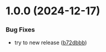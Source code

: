 # 1.0.0 (2024-12-17)


### Bug Fixes

* try to new release ([b72dbbb](https://github.com/ItAntoninR/semantic-gitmoji-release-test/commit/b72dbbb89bdb83f7e2991e31b438dd95dfe9bbb4))
